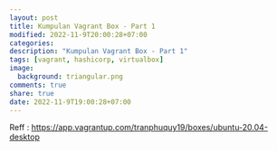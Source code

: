 ```yaml
---
layout: post
title: Kumpulan Vagrant Box - Part 1
modified: 2022-11-9T20:00:28+07:00
categories:
description: "Kumpulan Vagrant Box - Part 1"
tags: [vagrant, hashicorp, virtualbox]
image:
  background: triangular.png
comments: true
share: true
date: 2022-11-9T19:00:28+07:00
---
```

Reff : https://app.vagrantup.com/tranphuquy19/boxes/ubuntu-20.04-desktop
